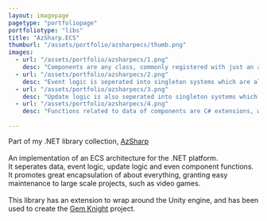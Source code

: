 ```yaml
---
layout: imagepage
pagetype: "portfoliopage"
portfoliotype: "libs"
title: "AzSharp.ECS"
thumburl: "/assets/portfolio/azsharpecs/thumb.png"
images:
  - url: "/assets/portfolio/azsharpecs/1.png"
    desc: "Components are any class, commonly registered with just an attribute that specifies the array class to contain the components."
  - url: "/assets/portfolio/azsharpecs/2.png"
    desc: "Event logic is seperated into singleton systems which are also registered through an attribute."
  - url: "/assets/portfolio/azsharpecs/3.png"
    desc: "Update logic is also seperated into singleton systems which get called every tick."
  - url: "/assets/portfolio/azsharpecs/4.png"
    desc: "Functions related to data of components are C# extensions, which allows flexibility of only including them in the nessecary assemblies, which is relevant for tooling or online games with dedicated servers"
    
---
```

Part of my .NET library collection, <a href="/portfolio/libs/azsharp.html">AzSharp</a><br>
<br>An implementation of an ECS architecture for the .NET platform.
<br>It seperates data, event logic, update logic and even component functions.
<br>It promotes great encapsulation of about everything, granting easy maintenance to large scale projects, such as video games.
<br>
<br>This library has an extension to wrap around the Unity engine, and has been used to create the <a href="/portfolio/gamedev/gemknight.html">Gem Knight</a> project.